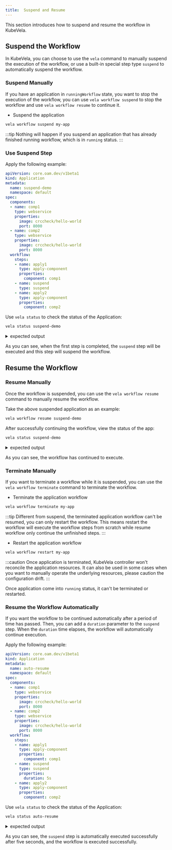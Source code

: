 ```yaml
---
title:  Suspend and Resume
---
```


This section introduces how to suspend and resume the workflow in KubeVela.

## Suspend the Workflow

In KubeVela, you can choose to use the `vela` command to manually suspend the execution of the workflow, or use a built-in special step type `suspend` to automatically suspend the workflow.

### Suspend Manually

If you have an application in `runningWorkflow` state, you want to stop the execution of the workflow, you can use `vela workflow suspend` to stop the workflow and use `vela workflow resume` to continue it.

* Suspend the application

```bash
vela workflow suspend my-app
```

:::tip
Nothing will happen if you suspend an application that has already finished running workflow, which is in `running` status.
:::

### Use Suspend Step

Apply the following example:

```yaml
apiVersion: core.oam.dev/v1beta1
kind: Application
metadata:
  name: suspend-demo
  namespace: default
spec:
  components:
  - name: comp1
    type: webservice
    properties:
      image: crccheck/hello-world
      port: 8000
  - name: comp2
    type: webservice
    properties:
      image: crccheck/hello-world
      port: 8000
  workflow:
    steps:
    - name: apply1
      type: apply-component
      properties:
        component: comp1
    - name: suspend
      type: suspend
    - name: apply2
      type: apply-component
      properties:
        component: comp2
```

Use `vela status` to check the status of the Application:

```bash
vela status suspend-demo
```

<details>
  <summary>expected output</summary>

```
About:

  Name:      	suspend-demo
  Namespace: 	default
  Created at:	2022-06-27 17:36:58 +0800 CST
  Status:    	workflowSuspending

Workflow:

  mode: StepByStep
  finished: false
  Suspend: true
  Terminated: false
  Steps
  - id:yj9h29uv6v
    name:apply1
    type:apply-component
    phase:succeeded
  - id:xvmda4he5e
    name:suspend
    type:suspend
    phase:running

Services:

  - Name: comp1
    Cluster: local  Namespace: default
    Type: webservice
    Healthy Ready:1/1
    No trait applied
```
</details>

As you can see, when the first step is completed, the `suspend` step will be executed and this step will suspend the workflow.

## Resume the Workflow

### Resume Manually

Once the workflow is suspended, you can use the `vela workflow resume` command to manually resume the workflow.

Take the above suspended application as an example:

```bash
vela workflow resume suspend-demo
```

After successfully continuing the workflow, view the status of the app:

```bash
vela status suspend-demo
```

<details>
  <summary>expected output</summary>

```
About:

  Name:      	suspend-demo
  Namespace: 	default
  Created at:	2022-06-27 17:36:58 +0800 CST
  Status:    	running

Workflow:

  mode: StepByStep
  finished: true
  Suspend: false
  Terminated: false
  Steps
  - id:yj9h29uv6v
    name:apply1
    type:apply-component
    phase:succeeded
    message:
  - id:xvmda4he5e
    name:suspend
    type:suspend
    phase:succeeded
    message:
  - id:66jonaxjef
    name:apply2
    type:apply-component
    phase:succeeded
    message:

Services:

  - Name: comp2
    Cluster: local  Namespace: default
    Type: webservice
    Healthy Ready:1/1
    No trait applied

  - Name: comp1
    Cluster: local  Namespace: default
    Type: webservice
    Healthy Ready:1/1
    No trait applied
```
</details>

As you can see, the workflow has continued to execute.

### Terminate Manually

If you want to terminate a workflow while it is suspended, you can use the `vela workflow terminate` command to terminate the workflow.

* Terminate the application workflow

```bash
vela workflow terminate my-app
```

:::tip
Different from suspend, the terminated application workflow can't be resumed, you can only restart the workflow. This means restart the workflow will execute the workflow steps from scratch while resume workflow only continue the unfinished steps.
:::

* Restart the application workflow

```bash
vela workflow restart my-app
```

:::caution
Once application is terminated, KubeVela controller won't reconcile the application resources. It can also be used in some cases when you want to manually operate the underlying resources, please caution the configuration drift.
:::

Once application come into `running` status, it can't be terminated or restarted. 

### Resume the Workflow Automatically

If you want the workflow to be continued automatically after a period of time has passed. Then, you can add a `duration` parameter to the `suspend` step. When the `duration` time elapses, the workflow will automatically continue execution.

Apply the following example:

```yaml
apiVersion: core.oam.dev/v1beta1
kind: Application
metadata:
  name: auto-resume
  namespace: default
spec:
  components:
  - name: comp1
    type: webservice
    properties:
      image: crccheck/hello-world
      port: 8000
  - name: comp2
    type: webservice
    properties:
      image: crccheck/hello-world
      port: 8000
  workflow:
    steps:
    - name: apply1
      type: apply-component
      properties:
        component: comp1
    - name: suspend
      type: suspend
      properties:
        duration: 5s
    - name: apply2
      type: apply-component
      properties:
        component: comp2
```

Use `vela status` to check the status of the Application:

```bash
vela status auto-resume
```

<details>
  <summary>expected output</summary>

```
About:

  Name:      	auto-resume
  Namespace: 	default
  Created at:	2022-06-27 17:57:35 +0800 CST
  Status:    	running

Workflow:

  mode: StepByStep
  finished: true
  Suspend: false
  Terminated: false
  Steps
  - id:q5jhm6mgwv
    name:apply1
    type:apply-component
    phase:succeeded
    message:
  - id:3xgfcp3cuj
    name:suspend
    type:suspend
    phase:succeeded
    message:
  - id:zjux8ud876
    name:apply2
    type:apply-component
    phase:succeeded
    message:

Services:

  - Name: comp2
    Cluster: local  Namespace: default
    Type: webservice
    Healthy Ready:1/1
    No trait applied

  - Name: comp1
    Cluster: local  Namespace: default
    Type: webservice
    Healthy Ready:1/1
    No trait applied
```
</details>

As you can see, the `suspend` step is automatically executed successfully after five seconds, and the workflow is executed successfully.
